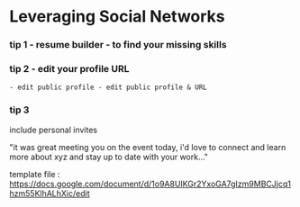 # Leveraging Social Networks




### tip 1 - resume builder - to find your missing skills

### tip 2 - edit your profile URL
    - edit public profile - edit public profile & URL

### tip 3
include personal invites

"it was great meeting you on the event today, i'd love to connect and learn more about xyz and stay up to date with your work..."

template file : https://docs.google.com/document/d/1o9A8UIKGr2YxoGA7gIzm9MBCJjcq1hzm55KlhALhXic/edit

